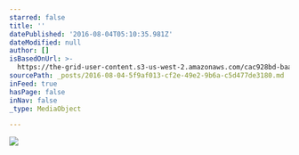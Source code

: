 ```yaml
---
starred: false
title: ''
datePublished: '2016-08-04T05:10:35.981Z'
dateModified: null
author: []
isBasedOnUrl: >-
  https://the-grid-user-content.s3-us-west-2.amazonaws.com/cac928bd-baab-406d-9413-9dfc8410f163.jpg
sourcePath: _posts/2016-08-04-5f9af013-cf2e-49e2-9b6a-c5d477de3180.md
inFeed: true
hasPage: false
inNav: false
_type: MediaObject

---
```

![](https://the-grid-user-content.s3-us-west-2.amazonaws.com/cac928bd-baab-406d-9413-9dfc8410f163.jpg)